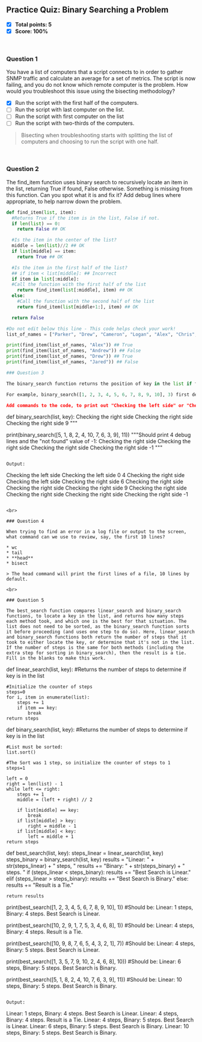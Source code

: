 ## Practice Quiz: Binary Searching a Problem
* [x] **Total points: 5**
* [x] **Score: 100%**

<br>

### Question 1

You have a list of computers that a script connects to in order to gather SNMP traffic and calculate an average for a set of metrics. The script is now failing, and you do not know which remote computer is the problem. How would you troubleshoot this issue using the bisecting methodology?

* [x] Run the script with the first half of the computers.
* [ ] Run the script with last computer on the list.
* [ ] Run the script with first computer on the list
* [ ] Run the script with two-thirds of the computers.

> Bisecting when troubleshooting starts with splitting the list of computers and choosing to run the script with one half.

<br>

### Question 2

The find_item function uses binary search to recursively locate an item in the list, returning True if found, False otherwise. Something is missing from this function. Can you spot what it is and fix it? Add debug lines where appropriate, to help narrow down the problem.

```python
def find_item(list, item):
  #Returns True if the item is in the list, False if not.
  if len(list) == 0:
    return False ## OK

  #Is the item in the center of the list?
  middle = len(list)//2 ## OK
  if list[middle] == item:
    return True ## OK

  #Is the item in the first half of the list? 
  ## if item < list[middle]: ## Incorrect
  if item in list[:middle]:
  #Call the function with the first half of the list
    return find_item(list[:middle], item) ## OK
  else:
    #Call the function with the second half of the list
    return find_item(list[middle+1:], item) ## OK

  return False

#Do not edit below this line - This code helps check your work!
list_of_names = ["Parker", "Drew", "Cameron", "Logan", "Alex", "Chris", "Terry", "Jamie", "Jordan", "Taylor"]

print(find_item(list_of_names, "Alex")) ## True
print(find_item(list_of_names, "Andrew")) ## False
print(find_item(list_of_names, "Drew")) ## True
print(find_item(list_of_names, "Jared")) ## False

### Question 3

The binary_search function returns the position of key in the list if found, or -1 if not found. We want to make sure that it's working correctly, so we need to place debugging lines to let us know each time that the list is cut in half, whether we're on the left or the right. Nothing needs to be printed when the key has been located.

For example, binary_search([1, 2, 3, 4, 5, 6, 7, 8, 9, 10], 3) first determines that the key, 3, is in the left half of the list, and prints "Checking the left side", then determines that it's in the right half of the new list and prints "Checking the right side", before returning the value of 2, which is the position of the key in the list.

Add commands to the code, to print out "Checking the left side" or "Checking the right side", in the appropriate places. 

```
def binary_search(list, key):
Checking the right side
Checking the right side
Checking the right side
9
"""

print(binary_search([5, 1, 8, 2, 4, 10, 7, 6, 3, 9], 11))
"""Should print 4 debug lines and the "not found" value of -1:
Checking the right side
Checking the right side
Checking the right side
Checking the right side
-1
"""
```

Output:

```
Checking the left side
Checking the left side
0
4
Checking the right side
Checking the left side
Checking the right side
6
Checking the right side
Checking the right side
Checking the right side
9
Checking the right side
Checking the right side
Checking the right side
Checking the right side
-1
```

<br>

### Question 4

When trying to find an error in a log file or output to the screen, what command can we use to review, say, the first 10 lines?

* wc
* tail
* **head**
* bisect

> The head command will print the first lines of a file, 10 lines by default.

<br>

### Question 5

The best_search function compares linear_search and binary_search functions, to locate a key in the list, and returns how many steps each method took, and which one is the best for that situation. The list does not need to be sorted, as the binary_search function sorts it before proceeding (and uses one step to do so). Here, linear_search and binary_search functions both return the number of steps that it took to either locate the key, or determine that it's not in the list. If the number of steps is the same for both methods (including the extra step for sorting in binary_search), then the result is a tie. Fill in the blanks to make this work. 

```
def linear_search(list, key):
    #Returns the number of steps to determine if key is in the list 

    #Initialize the counter of steps
    steps=0
    for i, item in enumerate(list):
        steps += 1
        if item == key:
            break
    return steps 

def binary_search(list, key):
    #Returns the number of steps to determine if key is in the list 

    #List must be sorted:
    list.sort()

    #The Sort was 1 step, so initialize the counter of steps to 1
    steps=1

    left = 0
    right = len(list) - 1
    while left <= right:
        steps += 1
        middle = (left + right) // 2
        
        if list[middle] == key:
            break
        if list[middle] > key:
            right = middle - 1
        if list[middle] < key:
            left = middle + 1
    return steps 

def best_search(list, key):
    steps_linear = linear_search(list, key) 
    steps_binary = binary_search(list, key) 
    results = "Linear: " + str(steps_linear) + " steps, "
    results += "Binary: " + str(steps_binary) + " steps. "
    if (steps_linear < steps_binary):
        results += "Best Search is Linear."
    elif (steps_linear > steps_binary):
        results += "Best Search is Binary."
    else:
        results += "Result is a Tie."

    return results

print(best_search([1, 2, 3, 4, 5, 6, 7, 8, 9, 10], 1))
#Should be: Linear: 1 steps, Binary: 4 steps. Best Search is Linear.

print(best_search([10, 2, 9, 1, 7, 5, 3, 4, 6, 8], 1))
#Should be: Linear: 4 steps, Binary: 4 steps. Result is a Tie.

print(best_search([10, 9, 8, 7, 6, 5, 4, 3, 2, 1], 7))
#Should be: Linear: 4 steps, Binary: 5 steps. Best Search is Linear.

print(best_search([1, 3, 5, 7, 9, 10, 2, 4, 6, 8], 10))
#Should be: Linear: 6 steps, Binary: 5 steps. Best Search is Binary.

print(best_search([5, 1, 8, 2, 4, 10, 7, 6, 3, 9], 11))
#Should be: Linear: 10 steps, Binary: 5 steps. Best Search is Binary.
```

Output:

```
Linear: 1 steps, Binary: 4 steps. Best Search is Linear.
Linear: 4 steps, Binary: 4 steps. Result is a Tie.
Linear: 4 steps, Binary: 5 steps. Best Search is Linear.
Linear: 6 steps, Binary: 5 steps. Best Search is Binary.
Linear: 10 steps, Binary: 5 steps. Best Search is Binary.
```
